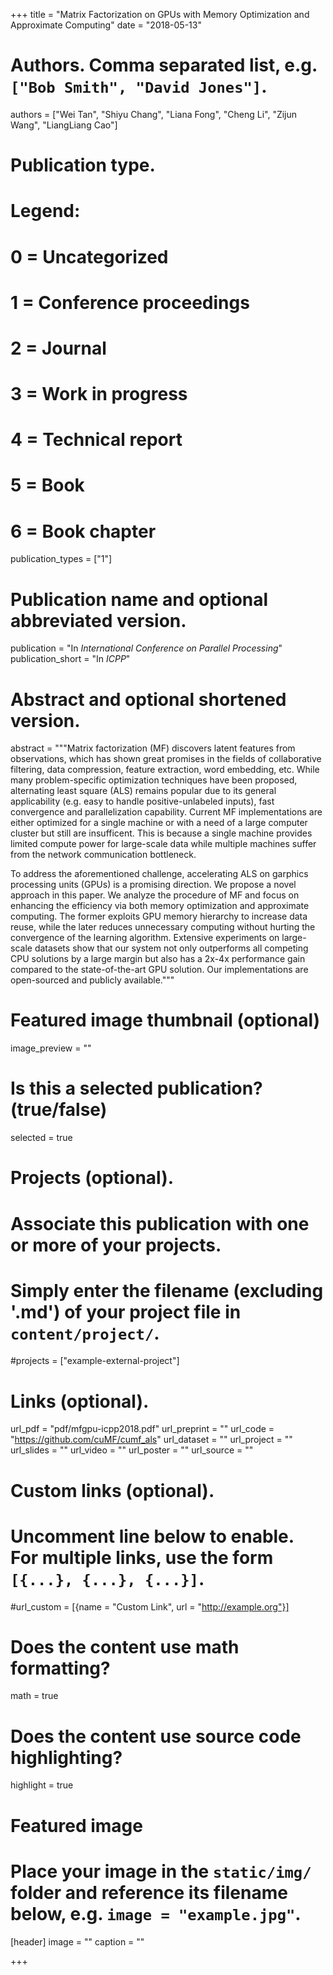 +++
title = "Matrix Factorization on GPUs with Memory Optimization and Approximate Computing"
date = "2018-05-13"
# Authors. Comma separated list, e.g. `["Bob Smith", "David Jones"]`.
authors = ["Wei Tan", "Shiyu Chang", "Liana Fong", "Cheng Li", "Zijun Wang", "LiangLiang Cao"]

# Publication type.
# Legend:
# 0 = Uncategorized
# 1 = Conference proceedings
# 2 = Journal
# 3 = Work in progress
# 4 = Technical report
# 5 = Book
# 6 = Book chapter
publication_types = ["1"]

# Publication name and optional abbreviated version.
publication = "In *International Conference on Parallel Processing*"
publication_short = "In *ICPP*"

# Abstract and optional shortened version.
abstract = """Matrix factorization (MF) discovers latent features from observations, which has shown great promises in the fields of collaborative filtering, data compression, feature extraction, word embedding, etc. While many problem-specific optimization techniques have been proposed, alternating least square (ALS) remains popular due to its general applicability (e.g. easy to handle positive-unlabeled inputs), fast convergence and parallelization capability. Current MF implementations are either optimized for a single machine or with a need of a large computer cluster but still are insufficent. This is because a single machine provides limited compute power for large-scale data while multiple machines suffer from the network communication bottleneck. 

To address the aforementioned challenge, accelerating ALS on garphics processing units (GPUs) is a promising direction. We propose a novel approach in this paper. We analyze the procedure of MF and focus on enhancing the efficiency via both memory optimization and approximate computing. The former exploits GPU memory hierarchy to increase data reuse, while the later reduces unnecessary computing without hurting the convergence of the learning algorithm. Extensive experiments on large-scale datasets show that our system not only outperforms all competing CPU solutions by a large margin but also has a 2x-4x performance gain compared to the state-of-the-art GPU solution. Our implementations are open-sourced and publicly available."""

# Featured image thumbnail (optional)
image_preview = ""

# Is this a selected publication? (true/false)
selected = true

# Projects (optional).
#   Associate this publication with one or more of your projects.
#   Simply enter the filename (excluding '.md') of your project file in `content/project/`.
#projects = ["example-external-project"]

# Links (optional).
url_pdf = "pdf/mfgpu-icpp2018.pdf"
url_preprint = ""
url_code = "https://github.com/cuMF/cumf_als"
url_dataset = ""
url_project = ""
url_slides = ""
url_video = ""
url_poster = ""
url_source = ""

# Custom links (optional).
#   Uncomment line below to enable. For multiple links, use the form `[{...}, {...}, {...}]`.
#url_custom = [{name = "Custom Link", url = "http://example.org"}]

# Does the content use math formatting?
math = true

# Does the content use source code highlighting?
highlight = true

# Featured image
# Place your image in the `static/img/` folder and reference its filename below, e.g. `image = "example.jpg"`.
[header]
image = ""
caption = ""

+++

